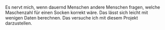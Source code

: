 Es nervt mich, wenn dauernd Menschen andere Menschen fragen, welche Maschenzahl für einen Socken korrekt wäre. Das lässt sich leicht mit wenigen Daten berechnen. Das versuche ich mit diesem Projekt darzustellen. 
